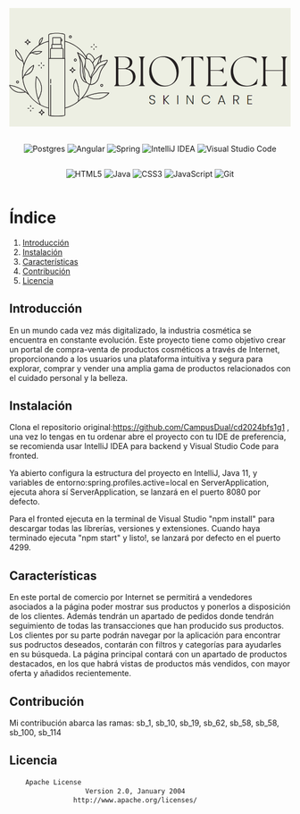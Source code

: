 
![logo](https://raw.githubusercontent.com/MartinAmor04/DWES/main/Captura%20de%20pantalla%202024-05-07%20085126.png)

<div style="text-align: center;">
  <div style="display: inline-block;">
    <p align="center">
      <img src="https://img.shields.io/badge/postgres-%23316192.svg?style=for-the-badge&logo=postgresql&logoColor=white" alt="Postgres">
      <img src="https://img.shields.io/badge/angular-%23DD0031.svg?style=for-the-badge&logo=angular&logoColor=white" alt="Angular">
      <img src="https://img.shields.io/badge/spring-%236DB33F.svg?style=for-the-badge&logo=spring&logoColor=white" alt="Spring">
      <img src="https://img.shields.io/badge/IntelliJIDEA-000000.svg?style=for-the-badge&logo=intellij-idea&logoColor=white" alt="IntelliJ IDEA">
      <img src="https://img.shields.io/badge/Visual%20Studio%20Code-0078d7.svg?style=for-the-badge&logo=visual-studio-code&logoColor=white" alt="Visual Studio Code">
    </p>
  </div>
  <div style="display: inline-block;">
    <p align="center">
      <img src="https://img.shields.io/badge/html5-%23E34F26.svg?style=for-the-badge&logo=html5&logoColor=white" alt="HTML5">
      <img src="https://img.shields.io/badge/java-%23ED8B00.svg?style=for-the-badge&logo=openjdk&logoColor=white" alt="Java">
      <img src="https://img.shields.io/badge/css3-%231572B6.svg?style=for-the-badge&logo=css3&logoColor=white" alt="CSS3">
      <img src="https://img.shields.io/badge/javascript-%23323330.svg?style=for-the-badge&logo=javascript&logoColor=%23F7DF1E" alt="JavaScript">
      <img src="https://img.shields.io/badge/git-%23F05033.svg?style=for-the-badge&logo=git&logoColor=white" alt="Git">
    </p>
  </div>
</div>


# Índice

1. [Introducción](#introducción)
2. [Instalación](#instalación)
3. [Características](#características)
4. [Contribución](#contribución)
5. [Licencia](#licencia)

## Introducción <a name="introducción"></a>

En un mundo cada vez más digitalizado, la industria cosmética se encuentra en constante evolución. Este proyecto tiene como objetivo crear un portal de compra-venta de productos cosméticos a través de Internet, proporcionando a los usuarios una plataforma intuitiva y segura para explorar, comprar y vender una amplia gama de productos relacionados con el cuidado personal y la belleza.

## Instalación <a name="instalación"></a>

Clona el repositorio original:https://github.com/CampusDual/cd2024bfs1g1 , una vez lo tengas en tu ordenar abre el proyecto con tu IDE de preferencia, se recomienda usar IntelliJ IDEA para backend y Visual Studio Code para fronted. 

Ya abierto configura la estructura del proyecto en IntelliJ, Java 11, y variables de entorno:spring.profiles.active=local en ServerApplication, ejecuta ahora sí ServerApplication, se lanzará en el puerto 8080 por defecto.

Para el fronted ejecuta en la terminal de Visual Studio "npm install" para descargar todas las librerías, versiones y extensiones. Cuando haya terminado ejecuta "npm start" y listo!, se lanzará por defecto en el puerto 4299.

## Características <a name="características"></a>

En este portal de comercio por Internet se permitirá a vendedores asociados a la página poder mostrar sus productos y ponerlos a disposición de los clientes. Además tendrán un apartado de pedidos donde tendrán seguimiento de todas las transacciones que han producido sus productos. Los clientes por su parte podrán navegar por la aplicación para encontrar sus podructos deseados, contarán con filtros y categorías para ayudarles en su búsqueda. La página principal contará con un apartado de productos destacados, en los que habrá vistas de productos más vendidos, con mayor oferta y añadidos recientemente.

## Contribución <a name="contribución"></a>

Mi contribución abarca las ramas: sb_1,  sb_10,  sb_19,  sb_62,  sb_58, sb_58, sb_100, sb_114

## Licencia <a name="licencia"></a>

        Apache License
                       Version 2.0, January 2004
                    http://www.apache.org/licenses/


